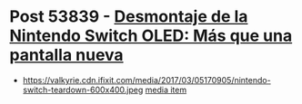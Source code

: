 # Post 53839 - [Desmontaje de la Nintendo Switch OLED: Más que una pantalla nueva](https://www.ifixit.com/News/53839/desmontaje-de-la-nintendo-switch-oled-mas-que-una-pantalla-nueva)

- https://valkyrie.cdn.ifixit.com/media/2017/03/05170905/nintendo-switch-teardown-600x400.jpeg [media item](media-27669.md)